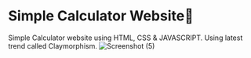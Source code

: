 #  Simple Calculator Website🧮
Simple Calculator website using HTML, CSS & JAVASCRIPT.
Using latest trend called Claymorphism.
![Screenshot (5)](https://user-images.githubusercontent.com/96900783/156911652-754e52b1-2d52-4338-a072-d362962bc671.png)
